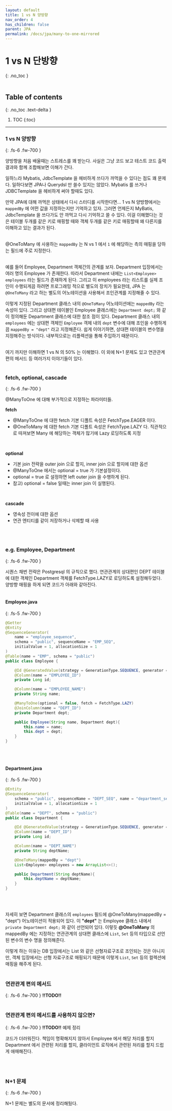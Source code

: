 ```yaml
---
layout: default
title: 1 vs N 양방향
nav_order: 4
has_children: false
parent: JPA
permalink: /docs/jpa/many-to-one-mirrored
---
```



# 1 vs N 단방향
{: .no_toc }
<br>
<br>

## Table of contents
{: .no_toc .text-delta }

1. TOC
{:toc}

---

### 1 vs N 양방향
{: .fs-6 .fw-700 }

양방향을 처음 배울때는 스트레스를 꽤 받는다. 사실은 그냥 코드 보고 테스트 코드 출력결과와 함께 조합해보면 이해가 간다. 
<br>

일하느라 Mybatis, JdbcTemplate 을 헤비하게 쓰다가 까먹을 수 있다는 점도 꽤 문제다. 일하다보면 JPA나 Querydsl 만 쓸수 있지는 않았다. Mybatis 를 쓰거나 JDBCTemplate 을 헤비하게 써야 할때도 있다.<br>

만약 JPA에 대해 까먹은 상태에서 다시 스터디를 시작한다면... 1 vs N 양방향에서는 `mappedBy` 에 어떤 값을 지정하는지만 기억하고 있자. 그러면 언제든지 MyBatis, JdbcTemplate 을 쓰다가도 안 까먹고 다시 기억하고 쓸 수 있다. 이걸 이해했다는 것은 테이블 두개를 같은 키로 매핑할 때와 객체 두개를 같은 키로 매핑할때 왜 다른지를 이해하고 있는 결과가 된다.<br>
<br>

@OneToMany 에 사용하는 `mappedBy` 는 N vs 1 에서 `1` 에 해당하는 측의 매핑을 당하는 필드에 주로 지정한다.<br>
<br>

예를 들어 Employee, Department 객체간의 관계를 보자. Department 입장에서는 여러 명의 Employee 가 존재한다. 따라서 Department 내에는 `List<Employee> employees` 라는 필드가 존재하게 된다. 그리고 이 employees 라는 리스트를 실제 조인이 수행되게끔 하려면 프로그래밍 적으로 별도의 장치가 필요한데, JPA 는 `@OneToMany` 라고 하는 별도의 어노테이션을 사용해서 조인관계를 지정해줄 수 있다.
<br>

이렇게 지정된 Department 클래스 내의 `@OneToMany` 어노테이션에는 `mappedBy` 라는 속성이 있다. 그리고 상대편 테이블인 Employee 클래스에는 `Department dept;` 와 같이 정의해둔 Department 클래스에 대한 참조 점이 있다. Department 클래스 내의 `employees` 에는 상대편 객체인 `Employee` 객체 내의 `dept` 변수에 대해 조인을 수행하게 끔 `mappedBy = "dept"` 라고 지정해준다. 쉽게 이야기하면, 상대편 테이블의 변수명을 지정해주는 방식이다. 내부적으로는 리플렉션을 통해 주입하기 때문이다.
<br>
<br>

여기 까지만 이해하면 1 vs N 의 50% 는 이해했다. 이 외에 N+1 문제도 있고 연관관계 편의 메서드 등 여러가지 이야기들이 있다.
<br>
<br>

### fetch, optional, cascade
{: .fs-6 .fw-700 }

@ManyToOne 에 대해 부가적으로 지정하는 파라미터들.

**fetch**
- @ManyToOne 에 대한 fetch 기본 디폴트 속성은 FetchType.EAGER 이다.
- @OneToMany 에 대한 fetch 기본 디폴트 속성은 FetchType.LAZY 다.
직관적으로 따져보면 Many 에 해당하는 객체가 많기에 Lazy 로딩하도록 지정
<br>

**optional**
- 기본 join 전략을 outer join 으로 할지, inner join 으로 할지에 대한 옵션
- @ManyToOne 에서는 optional = true 가 기본설정이다. 
- optional = true 로 설정하면 left outer join 을 수행하게 된다.
- 참고) optional = false 일때는 inner join 이 실행된다.
<br>

**cascade**
- 영속성 전이에 대한 옵션
- 연관 엔티티를 같이 저장하거나 삭제할 때 사용
<br>
<br>

### e.g. Employee, Department
{: .fs-6 .fw-700 }

시퀀스 채번 전략은 Postgresql 의 규칙으로 했다.
연관관계의 상대편인 DEPT 테이블에 대한 객체인 Department 객체를 FetchType.LAZY로 로딩하도록 설정해두었다.
<br>
양방향 매핑을 하게 되면 코드가 아래와 같아진다.
<br>
<br>

#### Employee.java
{: .fs-5 .fw-700 }

```java
@Getter
@Entity
@SequenceGenerator(
    name = "employee_sequence",
    schema = "public", sequenceName = "EMP_SEQ",
    initialValue = 1, allocationSize = 1
)
@Table(name = "EMP", schema = "public")
public class Employee {

    @Id @GeneratedValue(strategy = GenerationType.SEQUENCE, generator = "employee_sequence")
    @Column(name = "EMPLOYEE_ID")
    private Long id;

    @Column(name = "EMPLOYEE_NAME")
    private String name;

    @ManyToOne(optional = false, fetch = FetchType.LAZY)
    @JoinColumn(name = "DEPT_ID")
    private Department dept;

    public Employee(String name, Department dept){
        this.name = name;
        this.dept = dept;
    }
}
```

<br>
<br>

#### Department.java
{: .fs-5 .fw-700 }

```java
@Entity
@SequenceGenerator(
    schema = "public", sequenceName = "DEPT_SEQ", name = "department_seq",
    initialValue = 1, allocationSize = 1
)
@Table(name = "DEPT", schema = "public")
public class Department {

    @Id @GeneratedValue(strategy = GenerationType.SEQUENCE, generator = "department_seq")
    @Column(name = "DEPT_ID")
    private Long id;

    @Column(name = "DEPT_NAME")
    private String deptName;

    @OneToMany(mappedBy = "dept")
    List<Employee> employees = new ArrayList<>();

    public Department(String deptName){
        this.deptName = deptName;
    }
}
```
<br>
<br>

자세히 보면 Department 클래스의 `employees` 필드에 @OneToMany(mappedBy = "dept") 어노테이션이 적용되어 있다. 이 **"dept"** 는 Employee 클래스 내에서 `private Department dept;` 와 같이 선언되어 있다. 이렇듯 **@OneToMany** 의 mappedBy 에는 지정하는 연관관계의 상대편 클래스에 `List`, `Set` 등의 타입으로 선언된 변수의 변수 명을 정의해준다.
<br>

이렇게 하는 이유는 DB 입장에서는 List 와 같은 선형자료구조로 조인되는 것은 아니지만, 객체 입장에서는 선형 자료구조로 매핑되기 때문에 이렇게 `List`, `Set` 등의 컬렉션에 매핑을 해주게 된다.
<br>
<br>

### 연관관계 편의 메서드
{: .fs-6 .fw-700 }
**!!TODO!!**
<br>
<br>

### 연관관계 편의 메서드를 사용하지 않으면?
{: .fs-6 .fw-700 }
**!!TODO!!** 예제 정리<br>

코드가 더러워진다. 책임이 명확해지지 않아서 Employee 에서 해당 처리를 할지 Department 에서 관련된 처리를 할지, 클라이언트 로직에서 관련된 처리를 할지 드럽게 애매해진다.

<br>
<br>


### N+1 문제
{: .fs-6 .fw-700 }

N+1 문제는 별도의 문서에 정리해뒀다.
